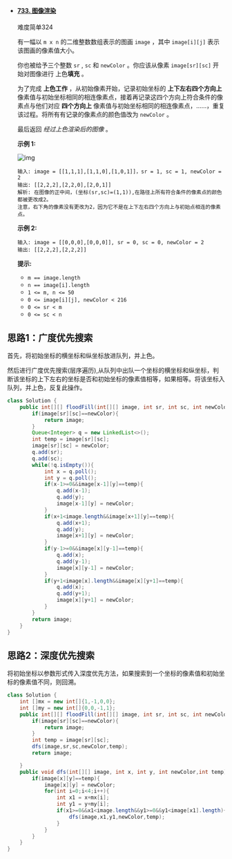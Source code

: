 - #### [733. 图像渲染](https://leetcode-cn.com/problems/flood-fill/)

  难度简单324

  有一幅以 `m x n` 的二维整数数组表示的图画 `image` ，其中 `image[i][j]` 表示该图画的像素值大小。

  你也被给予三个整数 `sr` , `sc` 和 `newColor` 。你应该从像素 `image[sr][sc]` 开始对图像进行 上色**填充** 。

  为了完成 **上色工作** ，从初始像素开始，记录初始坐标的 **上下左右四个方向上** 像素值与初始坐标相同的相连像素点，接着再记录这四个方向上符合条件的像素点与他们对应 **四个方向上** 像素值与初始坐标相同的相连像素点，……，重复该过程。将所有有记录的像素点的颜色值改为 `newColor` 。

  最后返回 *经过上色渲染后的图像* 。

   

  **示例 1:**

  ![img](https://assets.leetcode.com/uploads/2021/06/01/flood1-grid.jpg)

  ```
  输入: image = [[1,1,1],[1,1,0],[1,0,1]]，sr = 1, sc = 1, newColor = 2
  输出: [[2,2,2],[2,2,0],[2,0,1]]
  解析: 在图像的正中间，(坐标(sr,sc)=(1,1)),在路径上所有符合条件的像素点的颜色都被更改成2。
  注意，右下角的像素没有更改为2，因为它不是在上下左右四个方向上与初始点相连的像素点。
  ```

  **示例 2:**

  ```
  输入: image = [[0,0,0],[0,0,0]], sr = 0, sc = 0, newColor = 2
  输出: [[2,2,2],[2,2,2]]
  ```

   

  **提示:**

  - `m == image.length`
  - `n == image[i].length`
  - `1 <= m, n <= 50`
  - `0 <= image[i][j], newColor < 216`
  - `0 <= sr < m`
  - `0 <= sc < n`

## 思路1：广度优先搜索

首先，将初始坐标的横坐标和纵坐标放进队列，并上色。

然后进行广度优先搜索(层序遍历),从队列中出队一个坐标的横坐标和纵坐标，判断该坐标的上下左右的坐标是否和初始坐标的像素值相等，如果相等。将该坐标入队列，并上色，反复此操作。

```java
class Solution {
    public int[][] floodFill(int[][] image, int sr, int sc, int newColor) {
        if(image[sr][sc]==newColor){
            return image;
        }
        Queue<Integer> q = new LinkedList<>();
        int temp = image[sr][sc];
        image[sr][sc] = newColor;
        q.add(sr);
        q.add(sc);
        while(!q.isEmpty()){
            int x = q.poll();
            int y = q.poll();
            if(x-1>=0&&image[x-1][y]==temp){
                q.add(x-1);
                q.add(y);
                image[x-1][y] = newColor;
            }
            if(x+1<image.length&&image[x+1][y]==temp){
                q.add(x+1);
                q.add(y);
                image[x+1][y] = newColor;
            }
            if(y-1>=0&&image[x][y-1]==temp){
                q.add(x);
                q.add(y-1);
                image[x][y-1] = newColor;
            }
            if(y+1<image[x].length&&image[x][y+1]==temp){
                q.add(x);
                q.add(y+1);
                image[x][y+1] = newColor;
            }
        }
        return image;
    }
}
```

## 思路2：深度优先搜索

​	将初始坐标以参数形式传入深度优先方法，如果搜索到一个坐标的像素值和初始坐标的像素值不同，则回溯。

```java
class Solution {
    int []mx = new int[]{1,-1,0,0};
    int []my = new int[]{0,0,-1,1};
    public int[][] floodFill(int[][] image, int sr, int sc, int newColor) {
        if(image[sr][sc]==newColor){
            return image;
        }
        int temp = image[sr][sc];
        dfs(image,sr,sc,newColor,temp);
        return image;

    }
    public void dfs(int[][] image, int x, int y, int newColor,int temp){
        if(image[x][y]==temp){
            image[x][y] = newColor;
            for(int i=0;i<4;i++){
                int x1 = x+mx[i];
                int y1 = y+my[i];
                if(x1>=0&&x1<image.length&&y1>=0&&y1<image[x1].length){
                    dfs(image,x1,y1,newColor,temp);
                }
            }
        }
    }
}
```